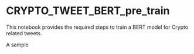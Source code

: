 # CRYPTO_TWEET_BERT_pre_train
 This notebook provides the required steps to train a BERT model for Crypto related tweets.
 
 A sample 
